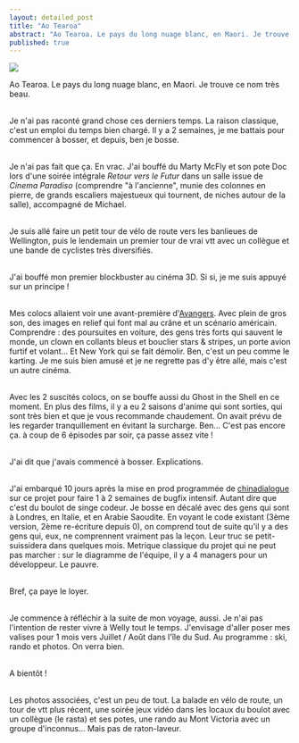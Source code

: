 ```yaml
---
layout: detailed_post
title: "Ao Tearoa"
abstract: "Ao Tearoa. Le pays du long nuage blanc, en Maori. Je trouve ce mot très beau."
published: true
---
```


[<img class="landscape" src="https://lh3.googleusercontent.com/hCHb3LdJxByRr0EA2ImXqT_g_6HZ9nQgmnv6IjCDaYBMbw6wDXm-JANc1pgSJv10WPJMXUebaS1W5LJ9qLF5EsldoNWxD9pz7zzBVilXkfEXJUQdR2cw0dVa63eVQzoOSGjA_aOWw0N1kEBklrvOk8nMOtpevQrUAZyEuKPdVhzmTKpVoi1gtvopsrU8ok4573YboqoSCQ5XOqJsrQoGxnMMDB4bDmzoyF399t2S9LmOimdW1-bPZUOQlpUJ4N_mV-c_0_by_SVdSkhhZKdRRXro9-lO2YFeHRvuJI32koWVgGLXAP2wLMl-b29CcB5Hx8wbYrCDauh2QKIVvVBUYukayH5LkyKKpovvAXv9-6CGOoi7m8Jgttvh5x1T7oRHWhMc8Ch7RlOw4bZyowXCFPCaHYkexrUSpj7nHzrPssZTuzf46pS_DCKJ_pTf_GvAY-4BiHO-Yxp0V2haC73P6K9y736cc2rUwo3p0sJFYNcIlk9yvB_Ycn4ynELJEzWiZE-lLWntbckusmlhZL72HaM3pG0tBKzVJAMnc4vLZn-bwcj3JrU97q4SLx6ZZnP7sL4VAlTEViA4L7SiQwT84Mr-nIabUMj2BTzVeNSjnF7B_mMvb6aXWOV1EeppB9hErQ8NxZbzCV3LkOs2kyS2Mf6CeUvHzJ-y4thZOwA_RQ=w2560-h1696-no">](https://goo.gl/photos/bXMdHdmnEYKABbcr5)

Ao Tearoa. Le pays du long nuage blanc, en Maori. Je trouve ce nom très beau.
<br />
<br />

Je n'ai pas raconté grand chose ces derniers temps. La raison classique, c'est un emploi du temps bien chargé. Il y a 2 semaines, je me battais pour commencer à bosser, et depuis, ben je bosse.
<br />
<br />

Je n'ai pas fait que ça. En vrac. J'ai bouffé du Marty McFly et son pote Doc lors d'une soirée intégrale *Retour vers le Futur* dans un salle issue de *Cinema Paradiso* (comprendre "à l'ancienne", munie des colonnes en pierre, de grands escaliers majestueux qui tournent, de niches autour de la salle), accompagné de Michael.
<br />
<br />

Je suis allé faire un petit tour de vélo de route vers les banlieues de Wellington, puis le lendemain un premier tour de vrai vtt avec un collègue et une bande de cyclistes très diversifiés.
<br />
<br />

J'ai bouffé mon premier blockbuster au cinéma 3D. Si si, je me suis appuyé sur un principe !
<br />
<br />

Mes colocs allaient voir une avant-première d'[Avangers](http://fr.marvel.com/avengers/). Avec plein de gros son, des images en relief qui font mal au crâne et un scénario américain. Comprendre : des poursuites en voiture, des gens très forts qui sauvent le monde, un clown en collants bleus et bouclier stars & stripes, un porte avion furtif et volant... Et New York qui se fait démolir. Ben, c'est un peu comme le karting. Je me suis bien amusé et je ne regrette pas d'y être allé, mais c'est un autre cinéma.
<br />
<br />

Avec les 2 suscités colocs, on se bouffe aussi du Ghost in the Shell en ce moment. En plus des films, il y a eu 2 saisons d'anime qui sont sorties, qui sont très bien et que je vous recommande chaudement. On avait prévu de les regarder tranquillement en évitant la surcharge. Ben... C'est pas encore ça. à coup de 6 épisodes par soir, ça passe assez vite !
<br />
<br />

J'ai dit que j'avais commencé à bosser. Explications.
<br />
<br />

J'ai embarqué 10 jours après la mise en prod programmée de [chinadialogue](http://chinadialogue.net) sur ce projet pour faire 1 à 2 semaines de bugfix intensif. Autant dire que c'est du boulot de singe codeur. Je bosse en décalé avec des gens qui sont à Londres, en Italie, et en Arabie Saoudite. En voyant le code existant (3ème version, 2ème re-écriture depuis 0), on comprend tout de suite qu'il y a des gens qui, eux, ne comprennent vraiment pas la leçon. Leur truc se petit-suissidera dans quelques mois. Metrique classique du projet qui ne peut pas marcher : sur le diagramme de l'équipe, il y a 4 managers pour un développeur. Le pauvre.
<br />
<br />

Bref, ça paye le loyer.
<br />
<br />

Je commence à réfléchir à la suite de mon voyage, aussi. Je n'ai pas l'intention de rester vivre à Welly tout le temps. J'envisage d'aller poser mes valises pour  1 mois vers Juillet / Août dans l'île du Sud. Au programme : ski, rando et photos. On verra bien.
<br />
<br />

A bientôt !
<br />
<br />

Les photos associées, c'est un peu de tout. La balade en vélo de route, un tour de vtt plus récent, une soirée jeux vidéo dans les locaux du boulot avec un collègue (le rasta) et ses potes, une rando au Mont Victoria avec un groupe d'inconnus... Mais pas de raton-laveur.
